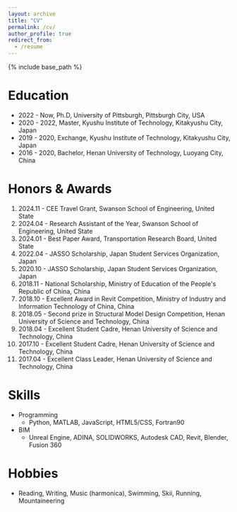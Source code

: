 ```yaml
---
layout: archive
title: "CV"
permalink: /cv/
author_profile: true
redirect_from:
  - /resume
---
```


{% include base_path %}

Education
======
* 2022 - Now,  Ph.D,  University of Pittsburgh, Pittsburgh City, USA
* 2020 - 2022, Master, Kyushu Institute of Technology, Kitakyushu City, Japan
* 2019 - 2020, Exchange, Kyushu Institute of Technology, Kitakyushu City, Japan
* 2016 - 2020, Bachelor, Henan University of Technology, Luoyang City, China

Honors & Awards
======
1. 2024.11 - CEE Travel Grant, Swanson School of Engineering, United State
2. 2024.04 - Research Assistant of the Year, Swanson School of Engineering, United State
3. 2024.01 - Best Paper Award, Transportation Research Board, United State
4. 2022.04 - JASSO Scholarship, Japan Student Services Organization, Japan
5. 2020.10 - JASSO Scholarship, Japan Student Services Organization, Japan
6. 2018.11 - National Scholarship, Ministry of Education of the People's Republic of China, China
7. 2018.10 - Excellent Award in Revit Competition, Ministry of Industry and Information Technology of China, China
8. 2018.05 - Second prize in Structural Model Design Competition, Henan University of Science and Technology, China
9. 2018.04 - Excellent Student Cadre, Henan University of Science and Technology, China
10. 2017.10 - Excellent Student Cadre, Henan University of Science and Technology, China
11. 2017.04 - Excellent Class Leader, Henan University of Science and Technology, China

  
Skills
======
* Programming
  * Python, MATLAB, JavaScript, HTML5/CSS, Fortran90
* BIM
  * Unreal Engine, ADINA, SOLIDWORKS, Autodesk CAD, Revit, Blender, Fusion 360

Hobbies
======
* Reading, Writing, Music (harmonica), Swimming, Skii, Running, Mountaineering

